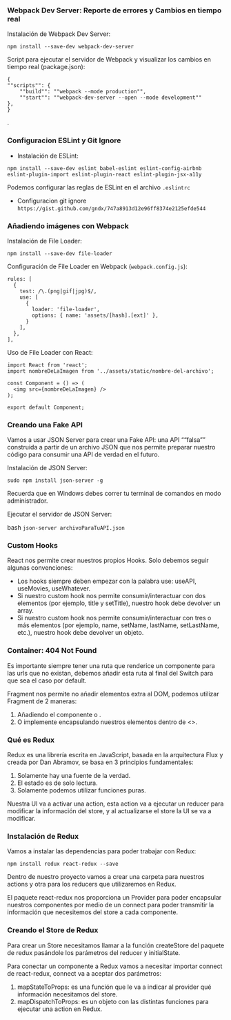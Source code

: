 ### Webpack Dev Server: Reporte de errores y Cambios en tiempo real

Instalación de Webpack Dev Server:

`npm install --save-dev webpack-dev-server`

Script para ejecutar el servidor de Webpack y visualizar los cambios en tiempo real (package.json):

    {
    ""scripts"": {
        ""build"": ""webpack --mode production"",
        ""start"": ""webpack-dev-server --open --mode development""
    },
    }

.

### Configuracion ESLint y Git Ignore

- Instalación de ESLint:

`npm install --save-dev eslint babel-eslint eslint-config-airbnb eslint-plugin-import eslint-plugin-react eslint-plugin-jsx-a11y`

Podemos configurar las reglas de ESLint en el archivo `.eslintrc`

- Configuracion git ignore
  `https://gist.github.com/gndx/747a8913d12e96ff8374e2125efde544`

### Añadiendo imágenes con Webpack

Instalación de File Loader:

`npm install --save-dev file-loader`

Configuración de File Loader en Webpack (`webpack.config.js`):

    rules: [
      {
        test: /\.(png|gif|jpg)$/,
        use: [
          {
            loader: 'file-loader',
            options: { name: 'assets/[hash].[ext]' },
          }
        ],
      },
    ],

Uso de File Loader con React:

    import React from 'react';
    import nombreDeLaImagen from '../assets/static/nombre-del-archivo';

    const Component = () => (
      <img src={nombreDeLaImagen} />
    );

    export default Component;

### Creando una Fake API

Vamos a usar JSON Server para crear una Fake API: una API ““falsa”” construida a partir de un archivo JSON que nos permite preparar nuestro código para consumir una API de verdad en el futuro.

Instalación de JSON Server:

`sudo npm install json-server -g`

Recuerda que en Windows debes correr tu terminal de comandos en modo administrador.

Ejecutar el servidor de JSON Server:

bash
`json-server archivoParaTuAPI.json`

### Custom Hooks

React nos permite crear nuestros propios Hooks. Solo debemos seguir algunas convenciones:

- Los hooks siempre deben empezar con la palabra use: useAPI, useMovies, useWhatever.
- Si nuestro custom hook nos permite consumir/interactuar con dos elementos (por ejemplo, title y setTitle), nuestro hook debe devolver un array.
- Si nuestro custom hook nos permite consumir/interactuar con tres o más elementos (por ejemplo, name, setName, lastName, setLastName, etc.), nuestro hook debe devolver un objeto.

### Container: 404 Not Found

Es importante siempre tener una ruta que renderice un componente para las urls que no existan, debemos añadir esta ruta al final del Switch para que sea el caso por default.

Fragment nos permite no añadir elementos extra al DOM, podemos utilizar Fragment de 2 maneras:

1. Añadiendo el componente o .
2. O implemente encapsulando nuestros elementos dentro de <>.

### Qué es Redux

Redux es una librería escrita en JavaScript, basada en la arquitectura Flux y creada por Dan Abramov, se basa en 3 principios fundamentales:

1. Solamente hay una fuente de la verdad.
2. El estado es de solo lectura.
3. Solamente podemos utilizar funciones puras.

Nuestra UI va a activar una action, esta action va a ejecutar un reducer para modificar la información del store, y al actualizarse el store la UI se va a modificar.

### Instalación de Redux

Vamos a instalar las dependencias para poder trabajar con Redux:

`npm install redux react-redux --save`

Dentro de nuestro proyecto vamos a crear una carpeta para nuestros actions y otra para los reducers que utilizaremos en Redux.

El paquete react-redux nos proporciona un Provider para poder encapsular nuestros componentes por medio de un connect para poder transmitir la información que necesitemos del store a cada componente.

### Creando el Store de Redux

Para crear un Store necesitamos llamar a la función createStore del paquete de redux pasándole los parámetros del reducer y initialState.

Para conectar un componente a Redux vamos a necesitar importar connect de react-redux, connect va a aceptar dos parámetros:

1. mapStateToProps: es una función que le va a indicar al provider qué información necesitamos del store.
2. mapDispatchToProps: es un objeto con las distintas funciones para ejecutar una action en Redux.
